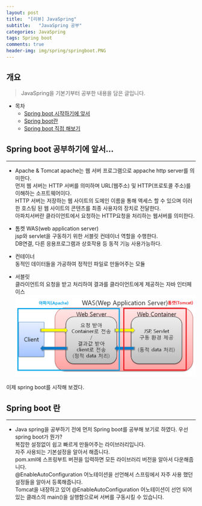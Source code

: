 ```yaml
---
layout: post
title:  "[리뷰] JavaSpring"
subtitle:   "JavaSpring 공부"
categories: JavaSpring
tags: Spring boot
comments: true
header-img: img/spring/springboot.PNG
---
```


## 개요
> JavaSpring을 기본기부터 공부한 내용을 담은 글입니다.

- 목차
	- [Spring boot 시작하기에 앞서](#) 
	- [Spring boot란](#) 
	- [Spring boot 직접 해보기](#)


## Spring boot 공부하기에 앞서...
---
- Apache & Tomcat
apache는 웹 서버 프로그램으로 appache http server를 의미한다.  
먼저 웹 서버는 HTTP 서버를 의미하며 URL(웹주소) 및 HTTP(프로토콜 주소)를 이해하는 소프트웨어이다.  
HTTP 서버는 저장하는 웹 사이트의 도메인 이름을 통해 액세스 할 수 있으며 이러한 호스팅 된 웹 사이트의 콘텐츠를 최종 사용자의 장치로 전달한다.  
아파치서버란 클라이언트에서 요청하는 HTTP요청을 처리하는 웹서버를 의미한다.  

 - 톰켓 WAS(web application server)  
jsp와 servlet을 구동하기 위한 서블릿 컨테이너 역할을 수행한다.  
DB연결, 다른 응용프로그램과  상호작용 등 동적 기능 사용가능하다.  

 - 컨테이너  
동적인 데이터들을 가공하여 정적인 파일로 만들어주는 모듈

 - 서블릿  
클라이언트의 요청을 받고 처리하여 결과를 클라이언트에게 제공하는 자바 인터페이스  
![apache](/assets/img/spring/apache.PNG)  



이제 spring boot를 시작해 보겠다.


## Spring boot 란
---
 - Java spring을 공부하기 전에 먼저 Spring boot를 공부해 보기로 하였다. 우선 spring boot가 뭔가?  
복잡한 설정없이 쉽고 빠르게 만들어주는 라이브러리입니다.  
자주 사용되는 기본설정을 알아서 해줍니다.  
pom.xml에 스프링부트 버젼을 입력하면 모든 라이브러리 버전을 알아서 다운해줍니다.  
@EnableAutoConfiguration 어노테이션을 선언해서 스프링에서 자주 사용 했던 설정들을 알아서 등록해줍니다.  
Tomcat을 내장하고 있어 @EnableAutoConfiguration 어노테이션이 선언 되어있는 클래스의 main()을 실행함으로써 서버를 구동시킬 수 있습니다.   
